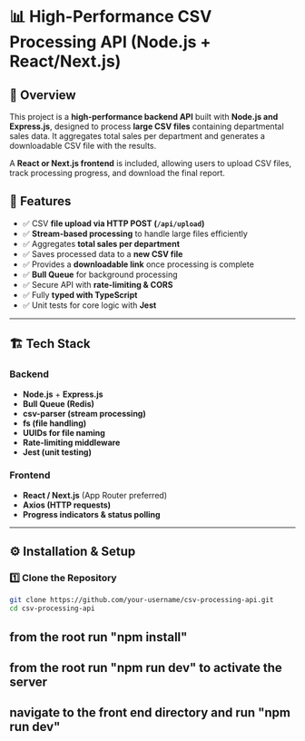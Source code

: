# 📊 High-Performance CSV Processing API (Node.js + React/Next.js)

## 🚀 Overview
This project is a **high-performance backend API** built with **Node.js and Express.js**, designed to process **large CSV files** containing departmental sales data. It aggregates total sales per department and generates a downloadable CSV file with the results.  

A **React or Next.js frontend** is included, allowing users to upload CSV files, track processing progress, and download the final report.

## 📌 Features
- ✅ CSV **file upload via HTTP POST (`/api/upload`)**
- ✅ **Stream-based processing** to handle large files efficiently
- ✅ Aggregates **total sales per department**
- ✅ Saves processed data to a **new CSV file**
- ✅ Provides a **downloadable link** once processing is complete
- ✅ **Bull Queue** for background processing
- ✅ Secure API with **rate-limiting & CORS**
- ✅ Fully **typed with TypeScript**
- ✅ Unit tests for core logic with **Jest**

---

## 🏗 Tech Stack
### Backend
- **Node.js** + **Express.js**
- **Bull Queue (Redis)**
- **csv-parser (stream processing)**
- **fs (file handling)**
- **UUIDs for file naming**
- **Rate-limiting middleware**
- **Jest (unit testing)**

### Frontend
- **React / Next.js** (App Router preferred)
- **Axios (HTTP requests)**
- **Progress indicators & status polling**

---

## ⚙️ Installation & Setup
### 1️⃣ Clone the Repository
```bash
git clone https://github.com/your-username/csv-processing-api.git
cd csv-processing-api
```
## from the root run "npm install"
## from the root run "npm run dev" to activate the server
## navigate to the front end directory and run "npm run dev"
